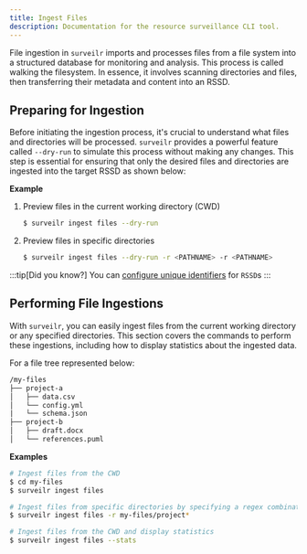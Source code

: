 ```yaml
---
title: Ingest Files
description: Documentation for the resource surveillance CLI tool.
---
```


File ingestion in `surveilr` imports and processes files from a file system into
a structured database for monitoring and analysis. This process is called
walking the filesystem. In essence, it involves scanning directories and files,
then transferring their metadata and content into an RSSD.

## Preparing for Ingestion

Before initiating the ingestion process, it's crucial to understand what files
and directories will be processed. `surveilr` provides a powerful feature called
`--dry-run` to simulate this process without making any changes. This step is
essential for ensuring that only the desired files and directories are ingested
into the target RSSD as shown below:

**Example**

1. Preview files in the current working directory (CWD)

   ```bash
   $ surveilr ingest files --dry-run
   ```

2. Preview files in specific directories

   ```bash
   $ surveilr ingest files --dry-run -r <PATHNAME> -r <PATHNAME>
   ```

:::tip[Did you know?] You can
[configure unique identifiers](/surveilr/reference/concepts/resource-surveillance#configuring-unique-identifiers-for-rssd-databases)
for `RSSD`s :::

## Performing File Ingestions

With `surveilr`, you can easily ingest files from the current working directory
or any specified directories. This section covers the commands to perform these
ingestions, including how to display statistics about the ingested data.

For a file tree represented below:

```txt
/my-files
├── project-a
│   ├── data.csv
│   └── config.yml
|   └── schema.json
├── project-b
│   ├── draft.docx
│   └── references.puml
```

**Examples**

```bash
# Ingest files from the CWD
$ cd my-files
$ surveilr ingest files

# Ingest files from specific directories by specifying a regex combination
$ surveilr ingest files -r my-files/project*

# Ingest files from the CWD and display statistics
$ surveilr ingest files --stats
```
